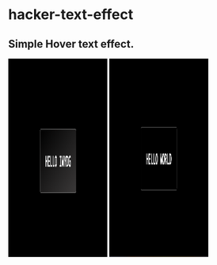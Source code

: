 # hacker-text-effect

## Simple Hover text effect.

<img src="/assets/hover.png" width="200" height="400" />
<img src="/assets/complete.png" width="200" height="400" />
